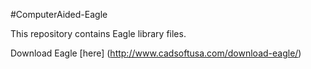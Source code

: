 #ComputerAided-Eagle

This repository contains Eagle library files.

Download Eagle [here] (http://www.cadsoftusa.com/download-eagle/)
